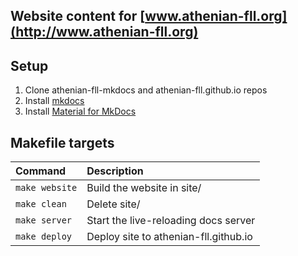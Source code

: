 ## Website content for [www.athenian-fll.org](http://www.athenian-fll.org)

## Setup
1. Clone athenian-fll-mkdocs and athenian-fll.github.io repos
2. Install [mkdocs](https://www.mkdocs.org)
3. Install [Material for MkDocs](https://squidfunk.github.io/mkdocs-material/)


## Makefile targets

| Command               | Description                                  |
|:----------------------|:---------------------------------------------|
| `make website`        | Build the website in site/                   |
| `make clean`          | Delete site/                                 |
| `make server`         | Start the live-reloading docs server         |
| `make deploy`         | Deploy site to athenian-fll.github.io        |

